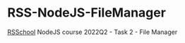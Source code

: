 # RSS-NodeJS-FileManager

[RSSchool](https://rs.school/) NodeJS course 2022Q2 - Task 2 - File Manager
